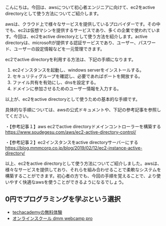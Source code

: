 <!--
title: 【便利】aws ec2を active directory として使う方法
tags: aws,ec2,active-directory,効率化
id: 
private: false
-->

こんにちは。今回は、awsについて初心者エンジニアに向けて、ec2をactive directoryとして使う方法についてご紹介します。

awsは、クラウド上で様々なサービスを提供しているプロバイダーです。その中でも、ec2は仮想マシンを提供するサービスであり、多くの企業で使われています。今回は、ec2をactive directoryとして使う方法を紹介します。active directoryは、microsoftが提供する認証サービスであり、ユーザー、パスワード、ユーザーの設定情報などを一元管理できます。


ec2でactive directoryを利用する方法は、下記の手順になります。

1. ec2インスタンスを起動し、windows serverをインストールする。
2. セキュリティグループを確認し、必要であればポートを開放する。
3. ファイル共有を有効にし、dnsを設定する。
4. ドメインに参加させるためのユーザー情報を入力する。

以上が、ec2をactive directoryとして使うための基本的な手順です。

具体的な手順については、awsの公式ドキュメントや、下記の参考記事を参照してください。

・【参考記事１】aws ec2でactive directoryドメインコントローラーを構築する
https://www.soudegesu.com/aws/ec2-active-directory-control/

・【参考記事２】ec2インスタンスをactive directoryサーバーにする
https://blog.mmmcorp.co.jp/blog/2019/02/12/ec2-instance-active-directory/

以上、ec2をactive directoryとして使う方法についてご紹介しました。awsは、様々なサービスを提供しており、それらを組み合わせることで柔軟なシステムを構築することができます。初心者の方でも、今回の手順を覚えることで、より使いやすく快適なawsを使うことができるようになるでしょう。

## 0円でプログラミングを学ぶという選択
- [techacademyの無料体験](//af.moshimo.com/af/c/click?a_id=2612475&amp;p_id=1555&amp;pc_id=2816&amp;pl_id=22706&amp;url=https%3a%2f%2ftechacademy.jp%2fhtmlcss-trial%3futm_source%3dmoshimo%26utm_medium%3daffiliate%26utm_campaign%3dtextad)
- [オンラインスクール dmm webcamp pro](//af.moshimo.com/af/c/click?a_id=2612482&amp;p_id=1363&amp;pc_id=2297&amp;pl_id=39999&amp;guid=on)

